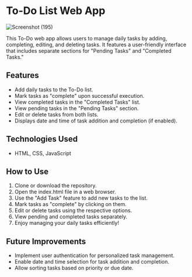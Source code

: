# To-Do List Web App

![Screenshot (195)](https://github.com/payalsahu1303/SIMPLBYTE/assets/141853271/53379872-30c8-4bf7-a888-391ceb537d2e)


This To-Do web app allows users to manage daily tasks by adding, completing, editing, and deleting tasks. It features a user-friendly interface that includes separate sections for "Pending Tasks" and "Completed Tasks."

## Features
- Add daily tasks to the To-Do list.
- Mark tasks as "complete" upon successful execution.
- View completed tasks in the "Completed Tasks" list.
- View pending tasks in the "Pending Tasks" section.
- Edit or delete tasks from both lists.
- Displays date and time of task addition and completion (if enabled).

## Technologies Used
- HTML, CSS, JavaScript
  
## How to Use
1. Clone or download the repository.
2. Open the index.html file in a web browser.
3. Use the "Add Task" feature to add new tasks to the list.
4. Mark tasks as "complete" by clicking on them.
5. Edit or delete tasks using the respective options.
6. View pending and completed tasks separately.
7. Enjoy managing your daily tasks efficiently!

## Future Improvements
- Implement user authentication for personalized task management.
- Enable date and time selection for task addition and completion.
- Allow sorting tasks based on priority or due date.
